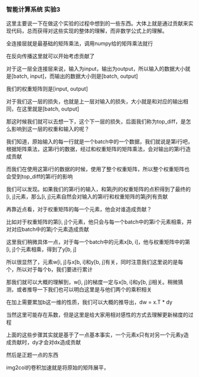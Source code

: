 ### 智能计算系统 实验3

这里主要说一下在做这个实验的过程中想到的一些东西。大体上就是通过贡献来实现代码，总而获得对这些实现的整体的理解，而非数学公式上的理解。

全连接层就是最基础的矩阵乘法，调用numpy给的矩阵乘法就行

在反向传播这里就可以开始考虑贡献了

对于这一层全连接层来说，输入为input，输出为output，所以输入的数据大小就是[batch, input]，而输出的数据大小则是[batch, output]

我们的权重矩阵则是[input, output]

对于我们这一层的损失，也就是上一层对输入的损失，大小就是和对应的输出相同，在这里就是[batch, output]

那这时候我们就可以去想一下，这个下一层的损失，后面我们称为top_diff，是怎么影响到这一层的权重和输入的呢？

我们知道，原始输入的每一行就是一个batch中的一个数据，我们就说是第i行吧，根据矩阵乘法，这第i行的数据，经过和权重矩阵的矩阵乘法，会对输出的第i行造成贡献

而我们在使用这第i行的数据的时候，使用了整个权重矩阵，所以整个权重矩阵也会受到top_diff的第i行的影响

我们可以发现。如果我们的第i行的输入，和第j列的权重矩阵的点积得到了最终的[i, j]元素，那么[i, j]元素自然会对输入的第i行和权重矩阵的第j列有贡献

再靠近点看，对于权重矩阵的每一个元素，他会对谁造成贡献？

比如对于权重矩阵的第[i, j]个元素，他只会与每一个batch中的第i个元素相乘，并对对应batch中的第j个元素造成贡献

这里我们稍微具体一点，对于每一个batch中的元素x[b, i]，他与权重矩阵中的第[i, j]个元素相乘，得到了y[b, j]

所以很显然了，元素w[i, j]与x[b, i]和y[b, j]有关，同时注意我们这里说的是每个，所以对于每个b，我们要进行累计

那我们就可以大概的理解到，w[i, j]的梯度一定与x[b, i]和y[b, j]相关。稍微猜测，或者推导一下我们也可以明白这里是与他们两个的乘积相关

在加上需要累加b这一维的性质，我们可以大概的推导出，dw = x.T * dy

当然这里可能存在系数，但是这里是给大家用相对感性的方式去理解更新梯度的过程

上面的这些步骤其实就是基于了一点基本事实，一个元素x只有对另一个元素y造成贡献时，dy才会对dx造成贡献

然后是正题一点的东西

img2col的卷积加速就是将原始的矩阵展平，